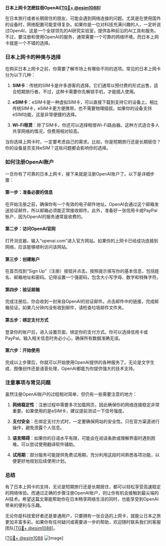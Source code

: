 **日本上网卡怎麽註冊OpenAI[[TG💪+ @esim1088](https://t.me/s/esim1088)]**

在日本旅行或者长期居住的朋友，可能会遇到网络连接的问题。尤其是在使用国外的设备时，网络配置可能变得复杂。如果你是一位对科技充满兴趣的人，一定听说过OpenAI，这是一个全球领先的AI研究实验室，提供各种前沿的AI工具和服务。不过，要注册和使用OpenAI的服务，通常需要一个可靠的网络环境，而日本上网卡就是一个不错的选择。

### 日本上网卡的种类与选择

在购买日本上网卡之前，你需要了解市场上有哪些不同的选项。常见的日本上网卡分为以下几种：

1. **SIM卡**：传统的SIM卡是许多游客的选择。它们通常以预付费的形式出售，适合短期旅行者。不过，这种卡需要你先解锁手机，才能插入使用。
   
2. **eSIM卡**：eSIM卡是一种虚拟SIM卡，可以直接下载到支持它的设备上。相比传统SIM卡，eSIM卡更方便携带，也不需要物理插拔。如果你的设备支持eSIM功能，这是非常便捷的选择。

3. **Wi-Fi租赁**：除了SIM卡，你还可以选择租借Wi-Fi路由器。这种方式适合多人共享网络的情况，但费用相对较高。

当你选择上网卡时，一定要考虑自己的需求。比如，你是短期旅行还是长期居住？你的设备是否支持eSIM？这些问题都会影响你的选择。

### 如何注册OpenAI账户

一旦你有了可靠的日本上网卡，接下来就是注册OpenAI账户了。以下是详细步骤：

#### 第一步：准备必要的信息

在开始注册之前，确保你有一个有效的电子邮件地址。OpenAI会通过这个邮箱发送验证邮件，所以邮箱必须能正常接收邮件。此外，准备好一张信用卡或PayPal账户，因为OpenAI的服务通常是收费的。

#### 第二步：访问OpenAI官网

打开浏览器，输入“openai.com”进入官方网站。如果你的上网卡已经成功连接到网络，应该能够顺利访问该网站。

#### 第三步：创建账户

在首页找到“Sign Up”（注册）按钮并点击。按照提示填写你的基本信息，包括姓名、邮箱地址和密码。记得设置一个强密码，包含大小写字母、数字和特殊字符。

#### 第四步：验证邮箱

完成注册后，你会收到一封来自OpenAI的验证邮件。点击邮件中的链接，完成邮箱验证。如果几分钟内没有收到邮件，请检查垃圾邮件文件夹。

#### 第五步：绑定支付方式

登录你的账户后，进入设置页面，绑定你的支付方式。你可以选择信用卡或PayPal。输入相关信息时务必小心，确保所有数据准确无误。

#### 第六步：开始使用

完成以上步骤后，你就可以开始使用OpenAI提供的各种服务了。无论是文字生成、图像创作还是语音处理，OpenAI都能为你提供强大的技术支持。

### 注意事项与常见问题

虽然注册OpenAI账户的过程相对简单，但仍有一些需要注意的地方：

1. **网络稳定性**：注册过程中需要多次加载网页，因此确保你的网络连接稳定非常重要。如果使用的是eSIM卡，建议提前测试一下信号强度。

2. **支付安全**：在绑定支付方式时，一定要确保网站的安全性。只在官方渠道进行操作，避免泄露个人信息。

3. **语言障碍**：如果你的日语水平有限，可能会在阅读条款或理解界面时遇到困难。可以尝试使用翻译软件辅助。

4. **试用期**：部分服务可能提供免费试用期，充分利用这段时间熟悉各项功能，以便更好地规划后续使用计划。

### 总结

有了日本上网卡的支持，无论是短期旅行还是长期居住，都可以轻松享受高速稳定的网络体验。而通过正确的步骤注册OpenAI账户，则让你有机会接触到最尖端的AI技术。希望这篇文章能帮助你在日本畅享网络生活的同时，也能享受到OpenAI带来的便利与乐趣。

无论你是科技爱好者还是普通用户，只要拥有一张合适的上网卡，就能让日本之旅更加丰富多彩。如果你有任何疑问或需要进一步的帮助，欢迎随时联系我们的客服团队[[TG💪+ @esim1088](https://t.me/s/esim1088)]。

[[TG💪+ @esim1088](https://t.me/s/esim1088) ![Image](https://i.postimg.cc/4NQfJmqS/Snipaste-2025-05-13-00-14-12.png)]